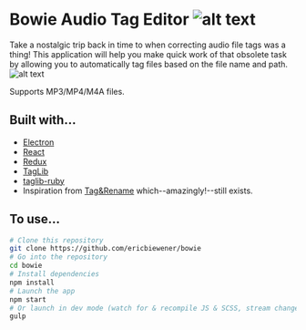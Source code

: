 # Bowie Audio Tag Editor ![alt text](http://i.imgur.com/UYWIuwU.png "Logo")

Take a nostalgic trip back in time to when correcting audio file tags was a thing! This application will help you make quick work of that obsolete task by allowing you to automatically tag files based on the file name and path.![alt text](http://i.imgur.com/UYWIuwU.png "Logo Title Text 1")

Supports MP3/MP4/M4A files.

## Built with...
- [Electron](http://electron.atom.io/)
- [React](https://facebook.github.io/react/)
- [Redux](http://redux.js.org/)
- [TagLib](http://taglib.github.io/)
- [taglib-ruby](https://robinst.github.io/taglib-ruby/)
- Inspiration from [Tag&Rename](http://www.softpointer.com/tr.htm) which--amazingly!--still exists.

## To use...

```bash
# Clone this repository
git clone https://github.com/ericbiewener/bowie
# Go into the repository
cd bowie
# Install dependencies
npm install
# Launch the app
npm start
# Or launch in dev mode (watch for & recompile JS & SCSS, stream changes via BrowserSync)
gulp
```
